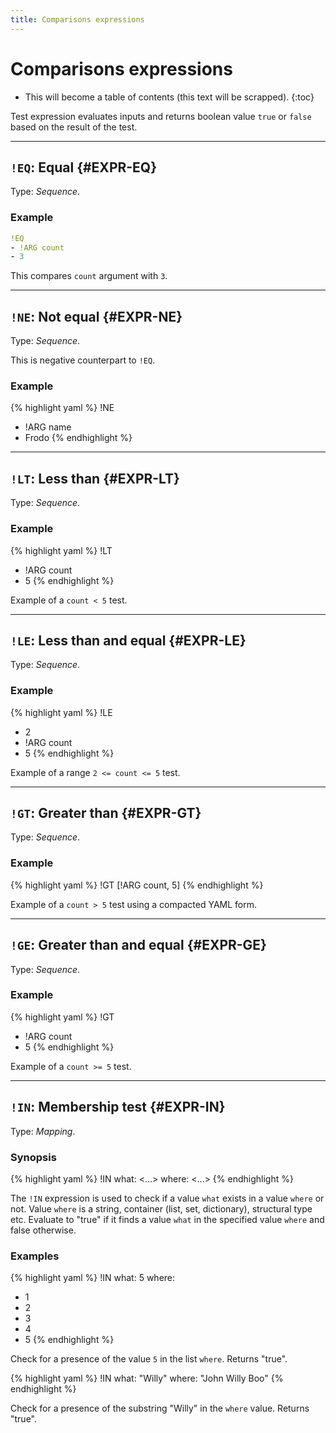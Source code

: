 ```yaml
---
title: Comparisons expressions
---
```


# Comparisons expressions

* This will become a table of contents (this text will be scrapped).
{:toc}

Test expression evaluates inputs and returns boolean value `true` or `false` based on the result of the test.

---

## `!EQ`: Equal {#EXPR-EQ}

Type: _Sequence_.


### Example

```yaml
!EQ
- !ARG count
- 3
```

This compares `count` argument with `3`.


---

## `!NE`: Not equal {#EXPR-NE}

Type: _Sequence_.

This is negative counterpart to `!EQ`.


### Example

{% highlight yaml %}
!NE
- !ARG name
- Frodo
{% endhighlight %}


---

## `!LT`: Less than {#EXPR-LT}

Type: _Sequence_.

### Example

{% highlight yaml %}
!LT
- !ARG count
- 5
{% endhighlight %}

Example of a `count < 5` test.


---

## `!LE`: Less than and equal {#EXPR-LE}

Type: _Sequence_.


### Example

{% highlight yaml %}
!LE
- 2
- !ARG count
- 5
{% endhighlight %}

Example of a range `2 <= count <= 5` test.


---

## `!GT`: Greater than {#EXPR-GT}

Type: _Sequence_.

### Example

{% highlight yaml %}
!GT [!ARG count, 5]
{% endhighlight %}

Example of a `count > 5` test using a compacted YAML form.


---

## `!GE`: Greater than  and equal {#EXPR-GE}

Type: _Sequence_.

### Example

{% highlight yaml %}
!GT
- !ARG count
- 5
{% endhighlight %}

Example of a `count >= 5` test.


---

## `!IN`: Membership test {#EXPR-IN}

Type: _Mapping_.

### Synopsis

{% highlight yaml %}
!IN
what: <...>
where: <...>
{% endhighlight %}

The `!IN` expression is used to check if a value `what` exists in a value `where` or not.
Value `where` is a string, container (list, set, dictionary), structural type etc.
Evaluate to "true" if it finds a value `what` in the specified value `where` and false otherwise.

### Examples

{% highlight yaml %}
!IN
what: 5
where:
  - 1
  - 2
  - 3
  - 4
  - 5
{% endhighlight %}

Check for a presence of the value `5` in the list `where`. Returns "true".


{% highlight yaml %}
!IN
what: "Willy"
where: "John Willy Boo"
{% endhighlight %}

Check for a presence of the substring "Willy" in the `where` value. Returns "true".
